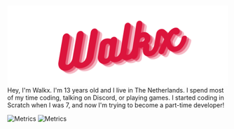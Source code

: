 <img src="image.png" align="center">
Hey, I'm Walkx. I'm 13 years old and I live in The Netherlands. I spend most of my time coding, talking on Discord, or playing games. I started coding in Scratch when I was 7, and now I'm trying to become a part-time developer! 

![Metrics](https://github.com/WalkxCode/WalkxCode/blob/master/github-metrics.svg)
![Metrics](https://github.com/WalkxCode/WalkxCode/blob/master/metrics.plugin.languages.details.svg)

